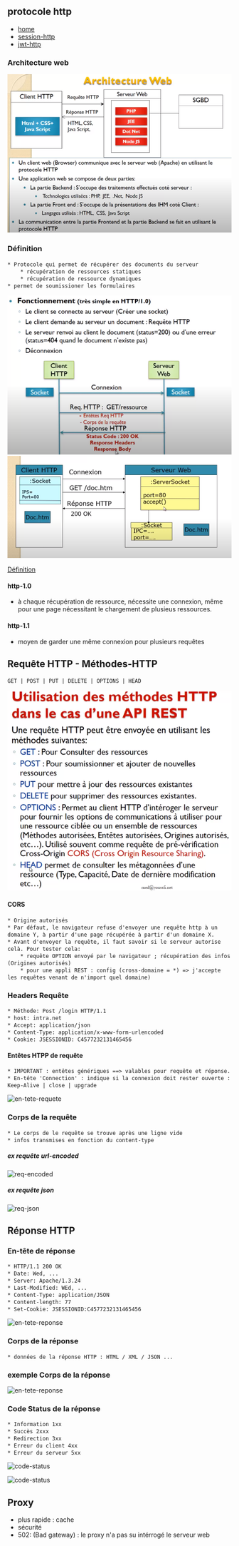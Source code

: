 ## protocole http

* [home](../spring-security.md)
* [session-http](../connexion-session-cookies/sessions-http.md)
* [jwt-http](../connexion-jwt/notes-jwt.md)

### Architecture web
![archi](0-architecture-web.PNG)

### Définition
```
* Protocole qui permet de récupérer des documents du serveur
	* récupération de ressources statiques
	* récupération de ressource dynamiques
* permet de soumissioner les formulaires
```

![Fonctionnement](1-protocle-http-fonctoinnement-.PNG)
![Socket](2-protocole-http-fonctionnement.PNG)

[Définition](0-protocole-http-0.PNG)


#### http-1.0
* à chaque récupération de ressource, nécessite une connexion, même pour une page nécessitant le chargement de plusieus ressources.

#### http-1.1
* moyen de garder une même connexion pour plusieurs requêtes


## Requête HTTP - Méthodes-HTTP

```
GET | POST | PUT | DELETE | OPTIONS | HEAD
```
![Méthodes](3-protocole-http-methodes.PNG)

#### CORS
```
* Origine autorisés
* Par défaut, le navigateur refuse d'envoyer une requête http à un domaine Y, à partir d'une page récupérée à partir d'un domaine X.
* Avant d'envoyer la requête, il faut savoir si le serveur autorise celà. Pour tester cela:
	* requête OPTION envoyé par le navigateur ; récupération des infos (Origines autorisés)
	* pour une appli REST : config (cross-domaine = *) => j'accepte les requêtes venant de n'import quel domaine)
```

### Headers Requête

```
* Méthode: Post /login HTTP/1.1
* host: intra.net
* Accept: application/json
* Content-Type: application/x-www-form-urlencoded
* Cookie: JSESSIONID: C4577232131465456
````

#### Entêtes HTPP de requête
```
* IMPORTANT : entêtes génériques ==> valables pour requête et réponse.
* En-tête 'Connection' : indique si la connexion doit rester ouverte : Keep-Alive | close | upgrade
```

![en-tete-requete](9-entetes-generiques-request.PNG)

### Corps de la requête
```
* Le corps de le requête se trouve après une ligne vide
* infos transmises en fonction du content-type
```

##### ex requête url-encoded
![req-encoded](4-req-http-POST.url-encoded.PNG)

##### ex requête json
![req-json](5-req-http-POST.json.PNG)


## Réponse HTTP

### En-tête de réponse

```
* HTTP/1.1 200 OK
* Date: Wed, ...
* Server: Apache/1.3.24
* Last-Modified: WEd, ...
* Content-Type: application/JSON
* Content-length: 77
* Set-Cookie: JSESSIONID:C4577232131465456
```

![en-tete-reponse](10-enetes-reponse.PNG)

### Corps de la réponse

```
* données de la réponse HTTP : HTML / XML / JSON ...
```

### exemple Corps de la réponse

![en-tete-reponse](6-rep-http.PNG)

### Code Status de la réponse

```
* Information 1xx
* Succès 2xxx
* Redirection 3xx
* Erreur du client 4xx
* Erreur du serveur 5xx
```
 
![code-status](7-code-status.PNG) 
 
![code-status](8-code-status.PNG) 
 
## Proxy
* plus rapide : cache
* sécurité
* 502: (Bad gateway) : le proxy n'a pas su intérrogé le serveur web




